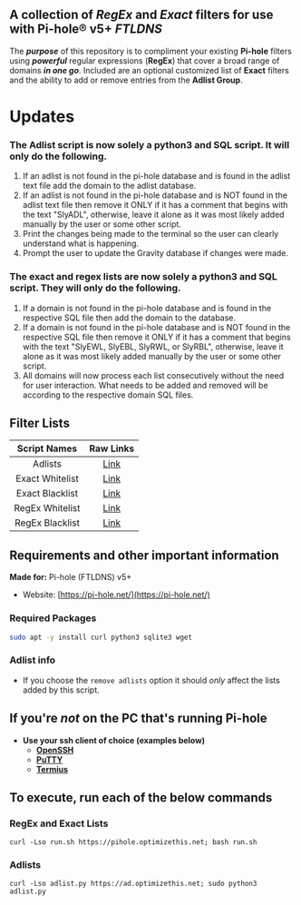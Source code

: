 ## A collection of *RegEx* and *Exact* filters for use with Pi-hole® v5+ *FTLDNS*

The ***purpose*** of this repository is to compliment your existing **Pi-hole** filters using ***powerful*** regular expressions (**RegEx**) that cover a broad range of domains ***in one go***. Included are an optional customized list of **Exact** filters and the ability to add or remove entries from the **Adlist Group**.

# Updates
### The Adlist script is now solely a python3 and SQL script. It will only do the following.
  1. If an adlist is not found in the pi-hole database and is found in the adlist text file add the domain to the adlist database.
  2. If an adlist is not found in the pi-hole database and is NOT found in the adlist text file then remove it ONLY if it has a comment that begins with the text "SlyADL", otherwise, leave it alone as it was most likely added manually by the user or some other script.
  3. Print the changes being made to the terminal so the user can clearly understand what is happening.
  4. Prompt the user to update the Gravity database if changes were made.
### The exact and regex lists are now solely a python3 and SQL script. They will only do the following.
  1. If a domain is not found in the pi-hole database and is found in the respective SQL file then add the domain to the database.
  2. If a domain is not found in the pi-hole database and is NOT found in the respective SQL file then remove it ONLY if it has a comment that begins with the text "SlyEWL, SlyEBL, SlyRWL, or SlyRBL", otherwise, leave it alone as it was most likely added manually by the user or some other script.
  3. All domains will now process each list consecutively without the need for user interaction. What needs to be added and removed will be according to the respective domain SQL files.

## Filter Lists

| Script Names | Raw Links |
| :----: | :----: |
| Adlists | [Link](https://raw.githubusercontent.com/slyfox1186/pihole-regex/main/domains/adlists.txt) |
| Exact Whitelist | [Link](https://raw.githubusercontent.com/slyfox1186/pihole-regex/main/domains/exact-whitelist.sql) |
| Exact Blacklist | [Link](https://raw.githubusercontent.com/slyfox1186/pihole-regex/main/domains/exact-blacklist.sql) |
| RegEx Whitelist | [Link](https://raw.githubusercontent.com/slyfox1186/pihole-regex/main/domains/regex-whitelist.sql) |
| RegEx Blacklist | [Link](https://raw.githubusercontent.com/slyfox1186/pihole-regex/main/domains/regex-blacklist.sql) |

## Requirements and other important information
**Made for:** Pi-hole (FTLDNS) v5+
  - Website: [https://pi-hole.net/](https://pi-hole.net/)

### Required Packages
```bash
sudo apt -y install curl python3 sqlite3 wget
```

### Adlist info
  - If you choose the `remove adlists` option it should *only* affect the lists added by this script.


## If you're *not* on the PC that's running Pi-hole
* **Use your ssh client of choice (examples below)**
  - **[OpenSSH](https://www.openssh.com/)**
  - **[PuTTY](https://www.putty.org/)**
  - **[Termius](https://termius.com/)**

## To execute, run each of the below commands

### RegEx and Exact Lists
```
curl -Lso run.sh https://pihole.optimizethis.net; bash run.sh
```
### Adlists
```
curl -Lso adlist.py https://ad.optimizethis.net; sudo python3 adlist.py
```
